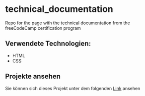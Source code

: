 # technical_documentation
Repo for the page with the technical documentation from the freeCodeCamp certification program

## Verwendete Technologien:
- HTML
- CSS

## Projekte ansehen
Sie können sich dieses Projekt unter dem folgenden [Link](https://dana-skydanova.github.io/technical_documentation/) ansehen
